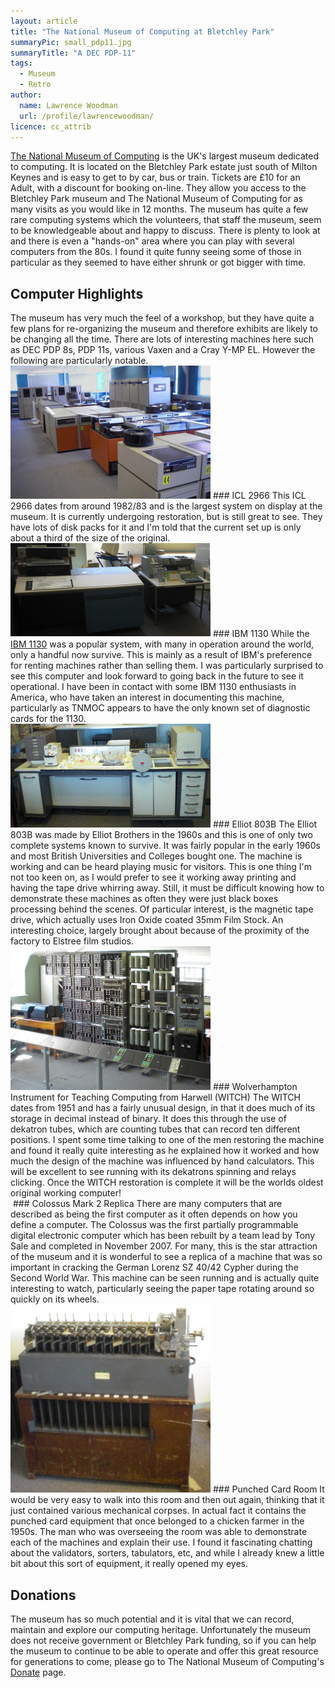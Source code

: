 ```yaml
---
layout: article
title: "The National Museum of Computing at Bletchley Park"
summaryPic: small_pdp11.jpg
summaryTitle: "A DEC PDP-11"
tags:
  - Museum
  - Retro
author:
  name: Lawrence Woodman
  url: /profile/lawrencewoodman/
licence: cc_attrib
---
```

[The National Museum of Computing](http://tnmoc.org) is the UK's largest museum dedicated to computing.  It is located on the Bletchley Park estate just south of Milton Keynes and is easy to get to by car, bus or train.  Tickets are £10 for an Adult, with a discount for booking on-line.  They allow you access to the Bletchley Park museum and The National Museum of Computing for as many visits as you would like in 12 months.  The museum has quite a few rare computing systems which the volunteers, that staff the museum, seem to be knowledgeable about and happy to discuss.  There is plenty to look at and there is even a "hands-on" area where you can play with several computers from the 80s.  I found it quite funny seeing some of those in particular as they seemed to have either shrunk or got bigger with time.

<h2>Computer Highlights</h2>
The museum has very much the feel of a workshop, but they have quite a few plans for re-organizing the museum and therefore exhibits are likely to be changing all the time.  There are lots of interesting machines here such as DEC PDP 8s, PDP 11s, various Vaxen and a Cray Y-MP EL.  However the following are particularly notable.

<img class="leftFlow" width="320" height="213" src="/images/posts/icl2966.jpg" title="An ICL 2966 CPU, Disk Packs and Mag Tape" alt=""/>
### ICL 2966
This ICL 2966 dates from around 1982/83 and is the largest system on display at the museum.  It is currently undergoing restoration, but is still great to see.  They have lots of disk packs for it and I'm told that the current set up is only about a third of the size of the original. 

<br style="clear: left;"/>
<img class="leftFlow" width="320" height="150" src="/images/posts/ibm1130.jpg" title="An IBM 1130" alt=""/>
### IBM 1130
While the <a href="http://ibm1130.org/">IBM 1130</a> was a popular system, with many in operation around the world, only a handful now survive.  
This is mainly as a result of IBM's preference for renting machines rather than selling them.  I was particularly surprised to see this 
computer and look forward to going back in the future to see it operational.  I have been in contact with some IBM 1130 enthusiasts in America, who have taken an interest in documenting this machine, particularly as TNMOC appears to have the only known set of diagnostic cards for the 1130.

<br style="clear: left;"/>
<img class="leftFlow" width="320" height="166" src="/images/posts/elliot803b.jpg" title="A very incomplete picture of an Elliot 803B" alt=""/>
### Elliot 803B
The Elliot 803B was made by Elliot Brothers in the 1960s and this is one of only two complete systems known to survive.  It was fairly popular in the early 1960s and most British Universities and Colleges bought one.  The machine is working and can be heard playing music for visitors.  This is one thing I'm not too keen on, as I would prefer to see it working away printing and having the tape drive whirring away.  Still, it must be difficult knowing how to demonstrate these machines as often they were just black boxes processing behind the scenes.  Of particular interest, is the magnetic tape drive, which actually uses Iron Oxide coated 35mm Film Stock.  An interesting choice, largely brought about because of the proximity of the factory to Elstree film studios.

<br style="clear: left;"/>
<img class="leftFlow" width="320" height="230" src="/images/posts/witch_computer.jpg" title="The WITCH Computer" alt=""/>
### Wolverhampton Instrument for Teaching Computing from Harwell (WITCH)
The WITCH dates from 1951 and has a fairly unusual design, in that it does much of its storage in decimal instead of binary.  It does this through the use of dekatron tubes, which are counting tubes that can record ten different positions.  I spent some time talking to one of the men restoring the machine and found it really quite interesting as he explained how it worked and how much the design of the machine was influenced by hand calculators.  This will be excellent to see running with its dekatrons spinning and relays clicking.  Once the WITCH restoration is complete it will be the worlds oldest original working computer!

<br style="clear: left;"/>
<a href="http://commons.wikimedia.org/wiki/File:Colossus-rebuild.jpg"><img class="leftFlow" width="320" src="http://upload.wikimedia.org/wikipedia/commons/2/2c/Colossus-rebuild.jpg" title="The Colossus Mark 2 Replica" alt=""/></a>
### Colossus Mark 2 Replica
There are many computers that are described as being the first computer as it often depends on how you define a computer.  The Colossus was the first partially programmable digital electronic computer which has been rebuilt by a team lead by Tony Sale and completed in November 2007.  For many,
this is the star attraction of the museum and it is wonderful to see a replica of a machine that was so important in cracking the German 
Lorenz SZ 40/42 Cypher during the Second World War.  This machine can be seen running and is actually quite interesting to watch, particularly seeing the paper tape rotating around so quickly on its wheels.


<br style="clear: left;"/>
<img class="leftFlow" width="320" height="301" src="/images/posts/card_sorter.jpg" title="A 1950s Card Sorter" alt=""/>
### Punched Card Room
It would be very easy to walk into this room and then out again, thinking that it just contained various mechanical corpses.  In actual fact it contains the punched card equipment that once belonged to a chicken farmer in the 1950s.  The man who was overseeing the room was able to demonstrate each of the machines and explain their use.  I found it fascinating chatting about the validators, sorters, tabulators, etc, and while I already knew a little bit about this sort of equipment, it really opened my eyes.

<h2 style="clear:left;">Donations</h2>
The museum has so much potential and it is vital that we can record, maintain and explore our computing heritage.  Unfortunately the 
museum does not receive government or Bletchley Park funding, so if you can help the museum to continue to be able to operate and offer this great resource for generations to come, please go to The National Museum of Computing's <a href="http://tnmoc.org/donate.aspx">Donate</a> page.
